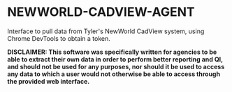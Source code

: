 # NEWWORLD-CADVIEW-AGENT

Interface to pull data from Tyler's NewWorld CadView system, using Chrome DevTools to obtain a token.

**DISCLAIMER: This software was specifically written for agencies to be able to extract their own data in order to perform better reporting and QI, and should not be used for any purposes, nor should it be used to access any data to which a user would not otherwise be able to access through the provided web interface.**

